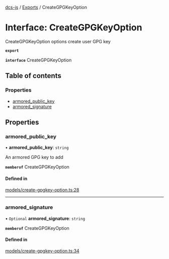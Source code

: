 [dcs-js](../README.md) / [Exports](../modules.md) / CreateGPGKeyOption

# Interface: CreateGPGKeyOption

CreateGPGKeyOption options create user GPG key

**`export`**

**`interface`** CreateGPGKeyOption

## Table of contents

### Properties

- [armored\_public\_key](CreateGPGKeyOption.md#armored_public_key)
- [armored\_signature](CreateGPGKeyOption.md#armored_signature)

## Properties

### <a id="armored_public_key" name="armored_public_key"></a> armored\_public\_key

• **armored\_public\_key**: `string`

An armored GPG key to add

**`memberof`** CreateGPGKeyOption

#### Defined in

[models/create-gpgkey-option.ts:28](https://github.com/unfoldingWord/dcs-js/blob/dd84989/models/create-gpgkey-option.ts#L28)

___

### <a id="armored_signature" name="armored_signature"></a> armored\_signature

• `Optional` **armored\_signature**: `string`

**`memberof`** CreateGPGKeyOption

#### Defined in

[models/create-gpgkey-option.ts:34](https://github.com/unfoldingWord/dcs-js/blob/dd84989/models/create-gpgkey-option.ts#L34)
